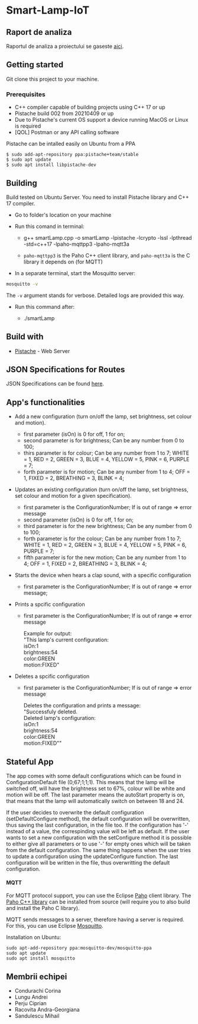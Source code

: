 # Smart-Lamp-IoT

## Raport de analiza

Raportul de analiza a proiectului se gaseste [aici](https://github.com/AndraRaco/Smart-Lamp-IoT/blob/main/Raport%20de%20analiza%202021.docx).

## Getting started

Git clone this project to your machine.

### Prerequisites
- C++ compiler capable of building projects using C++ 17 or up
- Pistache build 002 from 20210409 or up
- Due to Pistache's current OS support a device running MacOS or Linux is required
- [QOL] Postman or any API calling software
 
Pistache can be intalled easily on Ubuntu from a PPA
```
$ sudo add-apt-repository ppa:pistache+team/stable
$ sudo apt update
$ sudo apt install libpistache-dev
```
 
## Building
Build tested on Ubuntu Server. You need to install Pistache library and C++ 17 compiler.

- Go to folder's location on your machine
- Run this comand in terminal: 

  - g++ smartLamp.cpp -o smartLamp -lpistache -lcrypto -lssl -lpthread -std=c++17 -lpaho-mqttpp3 -lpaho-mqtt3a
  
  - `paho-mqttpp3` is the Paho C++ client library, and `paho-mqtt3a` is the C library it depends on (for MQTT)
  
- In a separate terminal, start the Mosquitto server:

```sh
mosquitto -v
```

The `-v` argument stands for verbose. Detailed logs are provided this way.
  
- Run this command after: 

  - ./smartLamp

## Build with

- [Pistache](https://github.com/pistacheio/pistache) - Web Server

## JSON Specifications for Routes

JSON Specifications can be found [here](https://github.com/AndraRaco/Smart-Lamp-IoT/blob/main/JSON%20Specifications.json).

## App's functionalities

- Add a new configuration (turn on/off the lamp, set brightness, set colour and motion). 
  - first parameter (isOn) is 0 for off, 1 for on;
  - second parameter is for brightness; Can be any number from 0 to 100;
  - thirs parameter is for colour; Can be any number from 1 to 7; WHITE = 1, RED = 2, GREEN = 3, BLUE = 4, YELLOW = 5, PINK = 6, PURPLE = 7;
  - forth parameter is for motion; Can be any number from 1 to 4; OFF = 1, FIXED = 2, BREATHING = 3, BLINK = 4;

- Updates an existing configuration (turn on/off the lamp, set brightness, set colour and motion for a given specification). 
  - first parameter is the ConfigurationNumber; If is out of range => error message
  - second parameter (isOn) is 0 for off, 1 for on;
  - third parameter is for the new brightness; Can be any number from 0 to 100;
  - forth parameter is for the colour; Can be any number from 1 to 7; WHITE = 1, RED = 2, GREEN = 3, BLUE = 4, YELLOW = 5, PINK = 6, PURPLE = 7;
  - fifth parameter is for the new motion; Can be any number from 1 to 4; OFF = 1, FIXED = 2, BREATHING = 3, BLINK = 4;

- Starts the device when hears a clap sound, with a specific configuration 
  - first parameter is the ConfigurationNumber; If is out of range => error message;
 
- Prints a spcific configuration 
  - first parameter is the ConfigurationNumber; If is out of range => error message <br>
  
     Example for output:
     <br>
     "This lamp's current configuration: <br>
      isOn:1 <br>
      brightness:54 <br>
      color:GREEN <br>
      motion:FIXED"
      
- Deletes a spcific configuration 
  - first parameter is the ConfigurationNumber; If is out of range => error message <br>
  
     Deletes the configuration and prints a message: <br>
     "Successfuly deleted. <br>
      Deleted lamp's configuration: <br>
      isOn:1 <br>
      brightness:54 <br>
      color:GREEN <br>
      motion:FIXED""
      
## Stateful App

The app comes with some default configurations which can be found in ConfigurationDefault file (0;67;1;1;1). This means that the lamp will be switched off, will have the brightness set to 67%, colour will be white and motion will be off. The last parameter means the autoStart property is on, that means that the lamp will automatically switch on between 18 and 24. 

If the user decides to overwrite the default configuration (setDefaultConfigure method), the default configuration will be overwritten, thus saving the last configuration, in the file too. If the configuration has '-' instead of a value, the correspinding value will be left as default. 
If the user wants to set a new configuration with the setConfigure method it is possible to either give all parameters or to use '-' for empty ones which will be taken from the default configuration.  The same thing happens when the user tries to update a configuration using the updateConfigure function. The last configuration will be written in the file, thus overwritting the default configuration.   

#### MQTT

For MQTT protocol support, you can use the Eclipse [Paho](https://www.eclipse.org/paho) client library. The [Paho C++ library](https://github.com/eclipse/paho.mqtt.cpp#unix-and-linux) can be installed from source (will require you to also build and install the Paho C library).

MQTT sends messages to a server, therefore having a server is required. For this, you can use Eclipse [Mosquitto](https://mosquitto.org/).

Installation on Ubuntu:
```
sudo apt-add-repository ppa:mosquitto-dev/mosquitto-ppa
sudo apt update
sudo apt install mosquitto
```

## Membrii echipei

- Condurachi Corina
- Lungu Andrei
- Perju Ciprian 
- Racovita Andra-Georgiana
- Sandulescu Mihail
